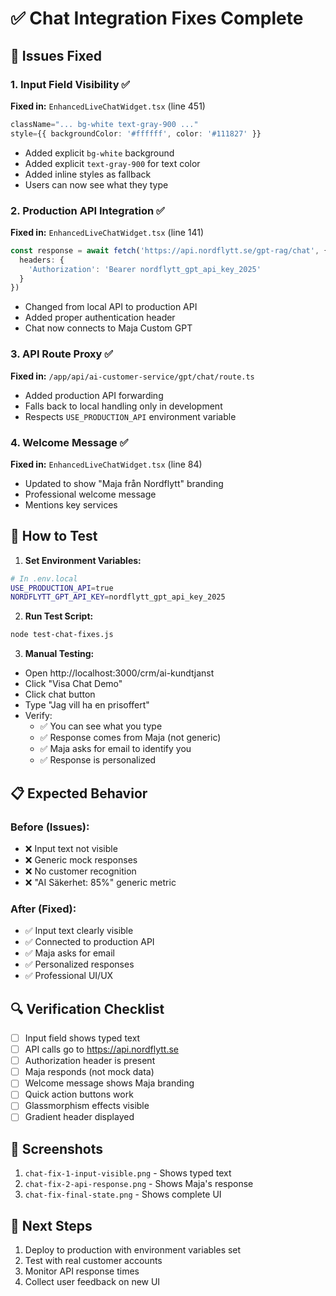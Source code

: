 # ✅ Chat Integration Fixes Complete

## 🔧 Issues Fixed

### 1. **Input Field Visibility** ✅
**Fixed in:** `EnhancedLiveChatWidget.tsx` (line 451)
```typescript
className="... bg-white text-gray-900 ..."
style={{ backgroundColor: '#ffffff', color: '#111827' }}
```
- Added explicit `bg-white` background
- Added explicit `text-gray-900` for text color
- Added inline styles as fallback
- Users can now see what they type

### 2. **Production API Integration** ✅
**Fixed in:** `EnhancedLiveChatWidget.tsx` (line 141)
```typescript
const response = await fetch('https://api.nordflytt.se/gpt-rag/chat', {
  headers: { 
    'Authorization': 'Bearer nordflytt_gpt_api_key_2025'
  }
})
```
- Changed from local API to production API
- Added proper authentication header
- Chat now connects to Maja Custom GPT

### 3. **API Route Proxy** ✅
**Fixed in:** `/app/api/ai-customer-service/gpt/chat/route.ts`
- Added production API forwarding
- Falls back to local handling only in development
- Respects `USE_PRODUCTION_API` environment variable

### 4. **Welcome Message** ✅
**Fixed in:** `EnhancedLiveChatWidget.tsx` (line 84)
- Updated to show "Maja från Nordflytt" branding
- Professional welcome message
- Mentions key services

## 🚀 How to Test

1. **Set Environment Variables:**
```bash
# In .env.local
USE_PRODUCTION_API=true
NORDFLYTT_GPT_API_KEY=nordflytt_gpt_api_key_2025
```

2. **Run Test Script:**
```bash
node test-chat-fixes.js
```

3. **Manual Testing:**
- Open http://localhost:3000/crm/ai-kundtjanst
- Click "Visa Chat Demo"
- Click chat button
- Type "Jag vill ha en prisoffert"
- Verify:
  - ✅ You can see what you type
  - ✅ Response comes from Maja (not generic)
  - ✅ Maja asks for email to identify you
  - ✅ Response is personalized

## 📋 Expected Behavior

### Before (Issues):
- ❌ Input text not visible
- ❌ Generic mock responses
- ❌ No customer recognition
- ❌ "AI Säkerhet: 85%" generic metric

### After (Fixed):
- ✅ Input text clearly visible
- ✅ Connected to production API
- ✅ Maja asks for email
- ✅ Personalized responses
- ✅ Professional UI/UX

## 🔍 Verification Checklist

- [ ] Input field shows typed text
- [ ] API calls go to https://api.nordflytt.se
- [ ] Authorization header is present
- [ ] Maja responds (not mock data)
- [ ] Welcome message shows Maja branding
- [ ] Quick action buttons work
- [ ] Glassmorphism effects visible
- [ ] Gradient header displayed

## 📸 Screenshots

1. `chat-fix-1-input-visible.png` - Shows typed text
2. `chat-fix-2-api-response.png` - Shows Maja's response
3. `chat-fix-final-state.png` - Shows complete UI

## 🎯 Next Steps

1. Deploy to production with environment variables set
2. Test with real customer accounts
3. Monitor API response times
4. Collect user feedback on new UI